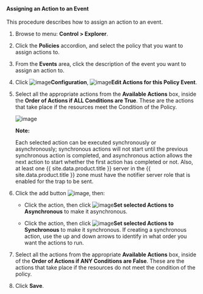 #### Assigning an Action to an Event

This procedure describes how to assign an action to an event.

1. Browse to menu: **Control > Explorer**.

2. Click the **Policies** accordion, and select the policy that you want to assign actions to.

3. From the **Events** area, click the description of the event you want to assign an action to.

4. Click ![image](../images/1847.png)**Configuration**, ![image](../images/1851.png)**Edit Actions for this Policy Event**.

5. Select all the appropriate actions from the **Available Actions** box, inside the **Order of Actions if ALL Conditions are True**. These are the actions that take place if the resources meet the Condition of the Policy.

    ![image](../images/1882.png)

    **Note:**

    Each selected action can be executed synchronously or asynchronously; synchronous actions will not start until the previous synchronous action is completed, and asynchronous action allows the next action to start whether the first action has completed or not. Also, at least one {{ site.data.product.title }} server in the {{ site.data.product.title }} zone must have the notifier server role that is enabled for the trap to be sent.

6. Click the add button ![image](../images/1876.png), then:

      - Click the action, then click ![image](../images/1883.png)**Set selected Actions to Asynchronous** to make it asynchronous.

      - Click the action, then click ![image](../images/1884.png)**Set selected Actions to Synchronous** to make it synchronous. If creating a synchronous action, use the up and down arrows to identify in what order you want the actions to run.

7. Select all the actions from the appropriate **Available Actions** box, inside of the **Order of Actions if ANY Conditions are False**. These are the actions that take place if the resources do not meet the condition of the policy.

8. Click **Save**.
